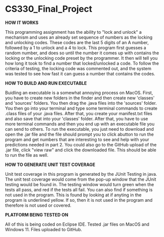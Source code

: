 # CS330_Final_Project

**HOW IT WORKS**

This programming assignment has the ability to "lock and unlock" a mechanism and uses an already set sequence of numbers as the locking and unlocking codes. These codes are the last 5 digits of an A number, followed by a 1 to unlock and a 4 to lock. This program first guesses a random number, and does so until the number it comes up with contains the locking or the unlocking code preset by the programmer. It then will tell you how long it took to find a number that locked/unlocked a code. To follow the criteria of testing, the locking code was commented out, and the system was tested to see how fast it can guess a number that contains the codes.

**HOW TO BUILD AND RUN EXECUTABLE**

Buidling an executable is a somewhat annoying process on MacOS. First, you have to create new folders in the finder and then create new 'classes' and 'sources' folders. You then drag the .java files into the 'sources' folder. You then go into your terminal and type some terminal commands to create .class files of your .java files. After that, you create your manifest.txt files and also save that into your 'classes' folder. After that, you have to use more terminal commands and then you end up with an executable file you can send to others. To run the executable, you just need to download and open the .jar file and the file should prompt you to click abutton to run the program and get numbers that are interesting to see and help with your predictions needed in part 2. You could also go to the GitHub upload of the .jar file, click "view raw" and click the downloaded file. This should be able to run the file as well.

**HOW TO GENERATE UNIT TEST COVERAGE**

Unit test coverage in this program is generated by the JUnit Testing in java. The unit test coverage would come from the pop-up window that the JUnit testing would be found in. The testing window would turn green when the tests all pass, and red if the tests all fail. You can also find if something is not used in the program. This is found by looking at if anyting in the program is underlined yellow. If so, then it is not used in the program and therefore is not used or covered. 

**PLATFORM BEING TESTED ON**

All of this is being coded on Eclipse IDE.
Tested .jar files on MacOS and Windows 11.
Files uploaded to GitHub.
